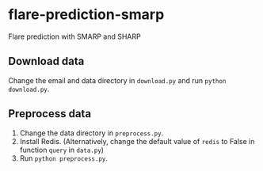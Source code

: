 # flare-prediction-smarp
Flare prediction with SMARP and SHARP

## Download data
Change the email and data directory in `download.py` and run `python download.py`.

## Preprocess data
1. Change the data directory in `preprocess.py`.
2. Install Redis. (Alternatively, change the default value of `redis` to False in function `query` in `data.py`)
3. Run `python preprocess.py`.
